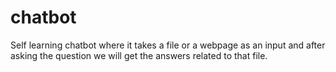 # chatbot
Self learning chatbot where it takes a file or a webpage as an input and after asking the question we will get the answers related to that file.
